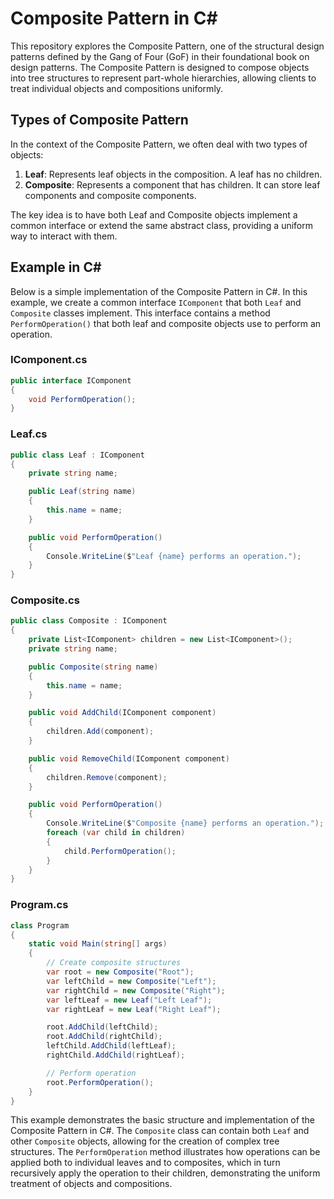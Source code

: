 # Composite Pattern in C#

This repository explores the Composite Pattern, one of the structural design patterns defined by the Gang of Four (GoF) in their foundational book on design patterns. The Composite Pattern is designed to compose objects into tree structures to represent part-whole hierarchies, allowing clients to treat individual objects and compositions uniformly.

## Types of Composite Pattern

In the context of the Composite Pattern, we often deal with two types of objects:

1. **Leaf**: Represents leaf objects in the composition. A leaf has no children.
2. **Composite**: Represents a component that has children. It can store leaf components and composite components.

The key idea is to have both Leaf and Composite objects implement a common interface or extend the same abstract class, providing a uniform way to interact with them.

## Example in C#

Below is a simple implementation of the Composite Pattern in C#. In this example, we create a common interface `IComponent` that both `Leaf` and `Composite` classes implement. This interface contains a method `PerformOperation()` that both leaf and composite objects use to perform an operation.

### IComponent.cs

```csharp
public interface IComponent
{
    void PerformOperation();
}
```

### Leaf.cs

```csharp
public class Leaf : IComponent
{
    private string name;

    public Leaf(string name)
    {
        this.name = name;
    }

    public void PerformOperation()
    {
        Console.WriteLine($"Leaf {name} performs an operation.");
    }
}
```

### Composite.cs

```csharp
public class Composite : IComponent
{
    private List<IComponent> children = new List<IComponent>();
    private string name;

    public Composite(string name)
    {
        this.name = name;
    }

    public void AddChild(IComponent component)
    {
        children.Add(component);
    }

    public void RemoveChild(IComponent component)
    {
        children.Remove(component);
    }

    public void PerformOperation()
    {
        Console.WriteLine($"Composite {name} performs an operation.");
        foreach (var child in children)
        {
            child.PerformOperation();
        }
    }
}
```

### Program.cs

```csharp
class Program
{
    static void Main(string[] args)
    {
        // Create composite structures
        var root = new Composite("Root");
        var leftChild = new Composite("Left");
        var rightChild = new Composite("Right");
        var leftLeaf = new Leaf("Left Leaf");
        var rightLeaf = new Leaf("Right Leaf");

        root.AddChild(leftChild);
        root.AddChild(rightChild);
        leftChild.AddChild(leftLeaf);
        rightChild.AddChild(rightLeaf);

        // Perform operation
        root.PerformOperation();
    }
}
```

This example demonstrates the basic structure and implementation of the Composite Pattern in C#. The `Composite` class can contain both `Leaf` and other `Composite` objects, allowing for the creation of complex tree structures. The `PerformOperation` method illustrates how operations can be applied both to individual leaves and to composites, which in turn recursively apply the operation to their children, demonstrating the uniform treatment of objects and compositions.
